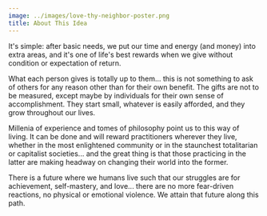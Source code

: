 ```yaml
---
image: ../images/love-thy-neighbor-poster.png
title: About This Idea
---
```


It's simple: after basic needs, we put our time and energy (and money) into
extra areas, and it's one of life's best rewards when we give without condition
or expectation of return.

What each person gives is totally up to them... this is not something to ask of
others for any reason other than for their own benefit. The gifts are not to be
measured, except maybe by individuals for their own sense of accomplishment.
They start small, whatever is easily afforded, and they grow throughout our
lives.

Millenia of experience and tomes of philosophy point us to this way of living.
It can be done and will reward practitioners wherever they live, whether in the
most enlightened community or in the staunchest totalitarian or capitalist
societies... and the great thing is that those practicing in the latter are
making headway on changing their world into the former.

There is a future where we humans live such that our struggles are for
achievement, self-mastery, and love... there are no more fear-driven reactions,
no physical or emotional violence. We attain that future along this path.